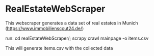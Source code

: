 # RealEstateWebScraper
This webscraper generates a data set of real estates in Munich (https://www.immobilienscout24.de/)

run: 
cd realEstateWebScraper/; scrapy crawl mainpage -o items.csv

This will generate items.csv with the collected data
